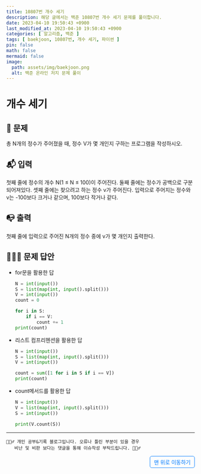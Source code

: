 ```yaml
---
title: 10807번 개수 세기
description: 해당 글에서는 백준 10807번 개수 세기 문제를 풀이합니다.
date: 2023-04-10 19:50:43 +0900
last_modified_at: 2023-04-10 19:50:43 +0900
categories: [ 알고리즘, 백준 ]
tags: [ baekjoon, 10807번, 개수 세기, 파이썬 ]
pin: false
math: false
mermaid: false
image:
  path: assets/img/baekjoon.png
  alt: 백준 온라인 저지 문제 풀이
---
```


# 개수 세기
## 📃 문제
총 N개의 정수가 주어졌을 때, 정수 V가 몇 개인지 구하는 프로그램을 작성하시오.

## 📬 입력
첫째 줄에 정수의 개수 N(1 ≤ N ≤ 100)이 주어진다. 둘째 줄에는 정수가 공백으로 구분되어져있다. 셋째 줄에는 찾으려고 하는 정수 v가 주어진다. 입력으로 주어지는 정수와 v는 -100보다 크거나 같으며, 100보다 작거나 같다.

## 📭 출력
첫째 줄에 입력으로 주어진 N개의 정수 중에 v가 몇 개인지 출력한다.

## 🙆🏻‍♂️ 문제 답안

- for문을 활용한 답
    ```python
    N = int(input())
    S = list(map(int, input().split()))
    V = int(input())
    count = 0

    for i in S:
        if i == V:
            count += 1
    print(count)
    ```

- 리스트 컴프리헨션을 활용한 답
    ```python
    N = int(input())
    S = list(map(int, input().split()))
    V = int(input())

    count = sum([1 for i in S if i == V])
    print(count)
    ```

- count메서드를 활용한 답
    ```python
    N = int(input())
    V = list(map(int, input().split()))
    S = int(input())

    print(V.count(S))
    ```

***

    🙋🏻‍♂️ 개인 공부&기록 블로그입니다. 오류나 틀린 부분이 있을 경우 
       비난 및 비판 보다는 댓글을 통해 이슈작성 부탁드립니다. 🙋🏻‍♂️

<a href="#" style="display: inline-block; padding: 5px 10px; color: #007bff; text-decoration: none; border: 0.5px solid #007bff; border-radius: 5px; float: right;">맨 위로 이동하기</a>